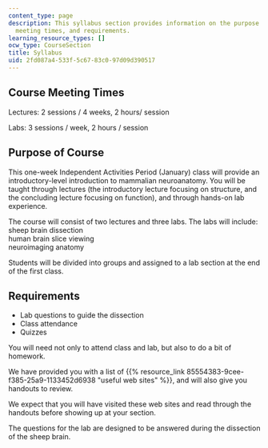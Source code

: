 ```yaml
---
content_type: page
description: This syllabus section provides information on the purpose of the course,
  meeting times, and requirements.
learning_resource_types: []
ocw_type: CourseSection
title: Syllabus
uid: 2fd087a4-533f-5c67-83c0-97d09d390517
---
```


Course Meeting Times
--------------------

Lectures: 2 sessions / 4 weeks, 2 hours/ session

Labs: 3 sessions / week, 2 hours / session

Purpose of Course
-----------------

This one-week Independent Activities Period (January) class will provide an introductory-level introduction to mammalian neuroanatomy. You will be taught through lectures (the introductory lecture focusing on structure, and the concluding lecture focusing on function), and through hands-on lab experience.

The course will consist of two lectures and three labs. The labs will include:  
sheep brain dissection  
human brain slice viewing  
neuroimaging anatomy

Students will be divided into groups and assigned to a lab section at the end of the first class.

Requirements
------------

*   Lab questions to guide the dissection
*   Class attendance
*   Quizzes

You will need not only to attend class and lab, but also to do a bit of homework.

We have provided you with a list of {{% resource_link 85554383-9cee-f385-25a9-1133452d6938 "useful web sites" %}}, and will also give you handouts to review. 

We expect that you will have visited these web sites and read through the handouts before showing up at your section.

The questions for the lab are designed to be answered during the dissection of the sheep brain.